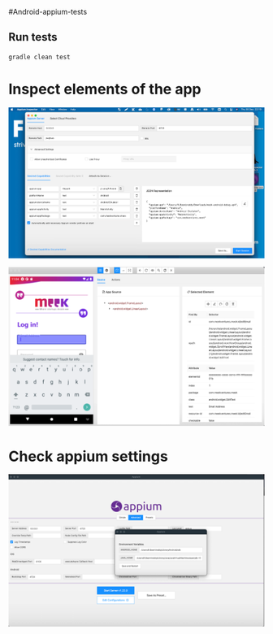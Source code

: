 #Android-appium-tests

## Run tests

```shell
gradle clean test
```

# Inspect elements of the app

![Alt text](docs/img.png)

![Alt text](docs/img_3.png)

# Check appium settings

![Alt text](docs/img_2.png)